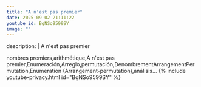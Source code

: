 ```yaml
---
title: "A n'est pas premier"
date: 2025-09-02 21:11:22 
youtube_id: BgNSo9599SY
image: ""
---
```

description: |
  A n'est pas premier
  
  nombres premiers,arithmétique,A n'est pas premier,Enumeración,Arreglo,permutación,DenombrementArrangementPermutation,Enumeration (Arrangement-permutation),análisis...
{% include youtube-privacy.html id="BgNSo9599SY" %}
